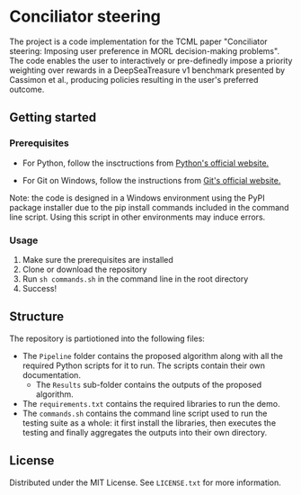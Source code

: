 # Conciliator steering

The project is a code implementation for the TCML paper "Conciliator steering: Imposing user preference in MORL decision-making problems". The code enables the user to interactively or pre-definedly impose a priority weighting over rewards in a DeepSeaTreasure v1 benchmark presented by Cassimon et al., producing policies resulting in the user's preferred outcome.

## Getting started

### Prerequisites

* For Python, follow the insctructions from [Python's official website.](https://www.python.org/downloads/)

* For Git on Windows, follow the instructions from [Git's official website.](https://gitforwindows.org/)

Note: the code is designed in a Windows environment using the PyPI package installer due to the pip install commands included in the command line script. Using this script in other environments may induce errors.

### Usage

1. Make sure the prerequisites are installed
2. Clone or download the repository
3. Run `sh commands.sh` in the command line in the root directory
4. Success!

## Structure

The repository is partiotioned into the following files:

* The `Pipeline` folder contains the proposed algorithm along with all the required Python scripts for it to run. The scripts contain their own documentation.
  * The `Results` sub-folder contains the outputs of the proposed algorithm.
* The `requirements.txt` contains the required libraries to run the demo.
* The `commands.sh` contains the command line script used to run the testing suite as a whole: it first install the libraries, then executes the testing and finally aggregates the outputs into their own directory.

## License

Distributed under the MIT License. See `LICENSE.txt` for more information.
